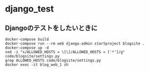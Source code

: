# django_test## Djangoのテストをしたいときに```docker-compose builddocker-compose run --rm web django-admin startproject blogsite .docker-compose up -dsed -i "s/ALLOWED_HOSTS = \[\]/ALLOWED_HOSTS = ['*']/g" code/blogsite/settings.pygrep ALLOWED_HOSTS code/blogsite/settings.pydocker exec -it blog_web_1 sh```